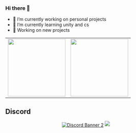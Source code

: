 ### Hi there 👋

- 🔭 I’m currently working on personal projects
- 🌱 I’m currently learning unity and cs
- 🎐  Working on new projects

<table width="100%" align="center">
  <tr>
    <td>
<img height="180em" src="https://github-readme-stats.vercel.app/api?username=crizmo&show_icons=true&hide_border=true&theme=tokyonight" /> </td>
 <td> <img height="180em" src="https://github-readme-stats.vercel.app/api/top-langs/?username=crizmo&show_icons=true&hide_border=true&layout=compact&langs_count=8&theme=tokyonight"/> </td>
  </tr>
 <table>

## Discord

<p align='center'>
  <a href="https://discord.gg/Ecy6WpEZsD"><img align="center" src="https://discordapp.com/api/guilds/782646778347388959/widget.png?style=banner2" alt="Discord Banner 2"/></a>
  <a href="https://discord.gg/Ecy6WpEZsD"><img src="https://invidget.switchblade.xyz/McxuYT3tdk"/></a>
</p>
  
